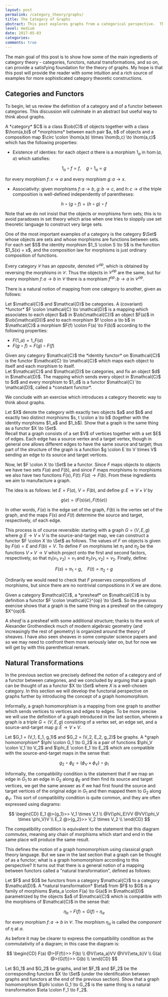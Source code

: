 ```yaml
---
layout: post
permalink: /category_theory/graphs/
title: The Category of Graphs 
abstract: This post explores graphs from a categorical perspective.  The focus is on introducing some of the key ideas of category theory in a familiar setting; in future posts we may see how category can clarify some difficult constructions in graph theory.
level: medium 
date: 2017-05-03
categories: 
comments: true
---
```


The main goal of this post is to show how some of the main ingredients of category theory - categories, functors, natural transformations, and so on, can provide a satisfying foundation for the theory of graphs.
My hope is that this post will provide the reader with some intuition and a rich source of examples for more sophisticated category theoretic constructions.

## Categories and Functors

To begin, let us review the definition of a category and of a functor between categories.
This discussion will culminate in an abstract but useful way to think about graphs.

<div class="definition">
A *category* $C$ is a class $\ob(C)$ of objects together with a class $\hom(a,b)$ of *morphisms* between each pair $a, b$ of objects and a composition map $\circ \colon \hom(a,b) \times \hom(b,c) \to \hom(a,c)$ which has the following properties:

- Existence of identies: for each object $a$ there is a morphism $1_a$ in $\hom(a, a)$ which satisfies:

$$1_a \circ f = f, \quad g \circ 1_a = g$$

for every morphism $f \colon x \to a$ and every morphism $g \colon a \to x$.

- Associativity: given morphisms $f \colon a \to b$, $g \colon b \to c$, and $h \colon c \to d$ the triple composition is well-defined independently of parentheses:

$$h \circ (g \circ f) = (h \circ g) \circ f$$

</div>

Note that we do not insist that the objects or morphisms form sets; this is to avoid paradoxes in set theory which arise when one tries to sloppily use set theoretic language to construct very large sets.

<div class="example">
One of the most important examples of a category is the category $\Set$ whose objects are sets and whose morphisms are functions between sets.
For each set $S$ the identity morphism $1_S \colon S \to S$ is the function $1_S(x) = x$, and the composition law for morphisms is just ordinary composition of functions.
</div>

Every category $\mathcal{C}$ has an *opposite*, denoted $\mathcal{C}^{op}$, which is obtained by reversing the morphisms in $\mathcal{C}$.
Thus the objects in $\mathcal{C}^{op}$ are the same, but for every morphism $f \colon a \to b$ in $\mathcal{C}$ there is a morphism $f^{op} \colon b \to a$ in $\mathcal{C}^{op}$.

There is a natural notion of mapping from one category to another, given as follows:

<div class="definition">
Let $\mathcal{C}$ and $\mathcal{D}$ be categories.
A (covariant) *functor* $F \colon \mathcal{C} \to \mathcal{D}$ is a mapping which associates to each object $a$ in $\ob(\mathcal{C})$ an object $F(a)$ in $\ob(\mathcal{D})$ and to each morphism $f \colon a \to b$ in $\mathcal{C}$ a morphism $F(f) \colon F(a) \to F(b)$ according to the following properties:

- $F(1\_a) = 1\_{F(a)}$
- $F(g \circ f) = F(g) \circ F(f)$

</div>

<div class="example">
Given any category $\mathcal{C}$ the *identity functor* on $\mathcal{C}$ is the functor $\mathcal{C} \to \mathcal{C}$ which maps each object to itself and each morphism to itself.
</div>

<div class="example">
Let $\mathcal{C}$ and $\mathcal{D}$ be categories, and fix an object $d$ in $\mathcal{D}$.
The mapping which sends every object in $\mathcal{C}$ to $d$ and every morphism to $1_d$ is a functor $\mathcal{C} \to \mathcal{D}$, called a *constant functor*.
</div>

We conclude with an exercise which introduces a category theoretic way to think about graphs.

<div class="exercise" text="Graphs as functors">
Let $X$ denote the category with exactly two objects $a$ and $b$ and exactly two distinct morphisms $s, t \colon a \to b$ (together with the identity morphisms $1_a$ and $1_b$).
Show that a graph is the same thing as a functor $X \to \Set$.
<div>
<div class="solution">
Recall that a graph consists of a set $V$ of vertices together with a set $E$ of edges.
Each edge has a source vertex and a target vertex, though in general one allows different edges to have the same source and target; thus part of the structure of the graph is a function $g \colon E \to V \times V$ sending an edge to its source and target vertices. 

Now, let $F \colon X \to \Set$ be a functor.
Since $F$ maps objects to objects we have two sets $F(a)$ and $F(b)$, and since $F$ maps morphisms to morphisms we also have two functions $F(s), F(t) \colon F(a) \to F(b)$.
From these ingredients we aim to manufacture a graph.

The idea is as follows: let $E = F(a)$, $V = F(b)$, and define $g \colon E \to V \times V$ by

$$g(e) = (F(s)(e), F(t)(e))$$

In other words, $F(a)$ is the edge set of the graph, $F(b)$ is the vertex set of the graph, and the maps $F(s)$ and $F(t)$ determine the source and target, respectively, of each edge.

This process is of course reversible: starting with a graph $G = (V, E, g)$ where $g \colon E \to V \times V$ is the source-and-target map, we can construct a functor $F \colon X \to \Set$ as follows.
The values of $F$ on objects is given by $F(a) = E$ and $F(b) = V$.
To define $F$ on morphisms let $\pi_1$ and $\pi_2$ be the functions $V \times V \to V$ which project onto the first and second factors, respectively, so that $\pi_1(v_1, v_2) = v_1$ and $\pi_2(v_1, v_2) = v_2$.
Finally, define:

$$F(s) = \pi_1 \circ g, \quad F(t) = \pi_2 \circ g$$

Ordinarily we would need to check that $F$ preserves compositions of morphisms, but since there are no nontrivial compositions in $X$ we are done.
</div>

<div class="remark">
Given a category $\mathcal{C}$, a *presheaf* on $\mathcal{C}$ is by definition a functor $F \colon \mathcal{C}^{op} \to \Set$.
So the previous exercise shows that a graph is the same thing as a presheaf on the category $X^{op}$.

A *sheaf* is a presheaf with some additional structure; thanks to the work of Alexander Grothendieck much of modern algebraic geometry (and increasingly the rest of geometry) is organized around the theory of sheaves.
I have also seen sheaves in some computer science papers and so we may need to confront them more seriously later on, but for now we will get by with this parenthetical remark.
</div>

## Natural Transformations

In the previous section we precisely defined the notion of a category and of a functor between categories, and we concluded by arguing that a graph can be thought of as a functor $X \to \Set$ where $X$ is a well-chosen category.
In this section we will develop the functorial perspective on graphs further by introducing the concept of a graph homomorphism.

Informally, a graph homomorphism is a mapping from one graph to another which sends vertices to vertices and edges to edges.
To be more precise we will use the definition of a graph introduced in the last section, wherein a graph is a triple $G = (V, E, g)$ consisting of a vertex set, an edge set, and a source-and-target map $g \colon E \to V \times V$. 

<div class="definition">
Let $G_1 = (V_1, E_1, g_1)$ and $G_2 = (V_2, E_2, g_2)$ be graphs.  A *graph homomorphism* $\phi \colon G_1 \to G_2$ is a pair of functions $\phi_V \colon V_1 \to V_2$ and $\phi_E \colon E_1 \to E_2$ which are compatible with the source-and-target maps in the sense that:

$$g_2 \circ \phi_E = (\phi_V \times \phi_V) \circ g_1$$

</div>

Informally, the compatibility condition is the statement that if we map an edge in $G_1$ to an edge in $G_2$ along $\phi_E$ and then find its source and target vertices, we get the same answer as if we had first found the source and target vertices of the original edge in $G_1$ and then mapped them to $G_2$ along $\phi_V$.
This sort of compatibility condition is quite common, and they are often expressed using diagrams:

$$
\begin{CD}
E_1 @>{g_1}>> V_1 \times V_1 \\
@V{\phi_E}VV @VV{\phi_V \times \phi_V}V \\
E_2 @>{g_2}>> V_2 \times V_2 \\
\end{CD}
$$

The compatibility condition is equivalent to the statement that this diagram *commutes*, meaning any chain of morphisms which start and end in the same place will produce the same result.

This defines the notion of a graph homomorphism using classical graph theory language.
But we saw in the last section that a graph can be thought of as a functor; what is a graph homomorphism according to this perspective?
It turns out that there is a general notion of a mapping between functors called a "natural transformation", defined as follows:

<div class="definition">
Let $F$ and $G$ be functors from a category $\mathcal{C}$ to a category $\mathcal{D}$.
A *natural transformation* $\eta$ from $F$ to $G$ is a family of morphisms $\eta_a \colon F(a) \to G(a)$ in $\mathcal{D}$ parametrized by the objects $a$ of $\mathcal{C}$ which is compatible with the morphisms of $\mathcal{C}$ in the sense that: 

$$\eta_b \circ F(f) = G(f) \circ \eta_a$$

for every morphism $f \colon a \to b$ in $\mathcal{C}$.
The morphism $\eta_a$ is called the *component* of $\eta$ at $a$.
</div>

As before it may be clearer to express the compatibility condition as the commutativity of a diagram; in this case the diagram is:

$$
\begin{CD}
F(a) @>{F(f)}>> F(b) \\
@V{\eta_a}VV @VV{\eta_b}V \\
G(a) @>{G(f)}>> G(b) \\
\end{CD}
$$

<div class="exercise" text="Graph homomorphisms as natural transformations">
Let $G_1$ and $G_2$ be graphs, and let $F_1$ and $F_2$ be the corresponding functors $X \to \Set$ (under the identification between graphs and functors at the end of the previous section).
Show that a graph homomorphism $\phi \colon G_1 \to G_2$ is the same thing is a natural transformation $\eta \colon F_1 \to F_2$.
</div>
<div class="solution">

</div>
